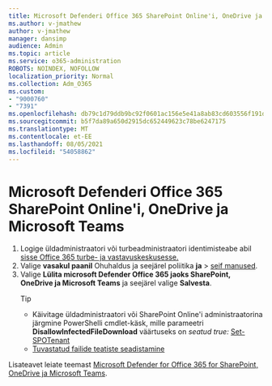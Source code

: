 ```yaml
---
title: Microsoft Defenderi Office 365 SharePoint Online'i, OneDrive ja Microsoft Teams
ms.author: v-jmathew
author: v-jmathew
manager: dansimp
audience: Admin
ms.topic: article
ms.service: o365-administration
ROBOTS: NOINDEX, NOFOLLOW
localization_priority: Normal
ms.collection: Adm_O365
ms.custom:
- "9000760"
- "7391"
ms.openlocfilehash: db79c1d79ddb9bc92f0601ac156e5e41a8ab83cd603556f191d5491cdd5ae2a3
ms.sourcegitcommit: b5f7da89a650d2915dc652449623c78be6247175
ms.translationtype: MT
ms.contentlocale: et-EE
ms.lasthandoff: 08/05/2021
ms.locfileid: "54058862"
---
```

# <a name="enable-microsoft-defender-for-office-365-for-sharepoint-online-onedrive-and-microsoft-teams"></a>Microsoft Defenderi Office 365 SharePoint Online'i, OneDrive ja Microsoft Teams

1. Logige üldadministraatori või turbeadministraatori identimisteabe abil [sisse Office 365 turbe- ja vastavuskeskusesse.](https://protection.office.com/)
2. Valige **vasakul paanil** Ohuhaldus ja seejärel poliitika **ja**  >  [seif manused](https://protection.office.com/safeattachment).
3. Valige **Lülita microsoft Defender Office 365 jaoks SharePoint, OneDrive ja Microsoft Teams** ja seejärel valige **Salvesta**.
    > [!TIP]
    >
    > - Käivitage üldadministraatori või SharePoint Online'i administraatorina järgmine PowerShelli cmdlet-käsk, mille parameetri **DisallowInfectedFileDownload** väärtuseks on *seatud true:* [Set-SPOTenant](https://go.microsoft.com/fwlink/?linkid=2092301)
    > - [Tuvastatud failide teatiste seadistamine](https://go.microsoft.com/fwlink/?linkid=2092110)

Lisateavet leiate teemast [Microsoft Defender for Office 365 for SharePoint, OneDrive ja Microsoft Teams](https://go.microsoft.com/fwlink/?linkid=2092041).
